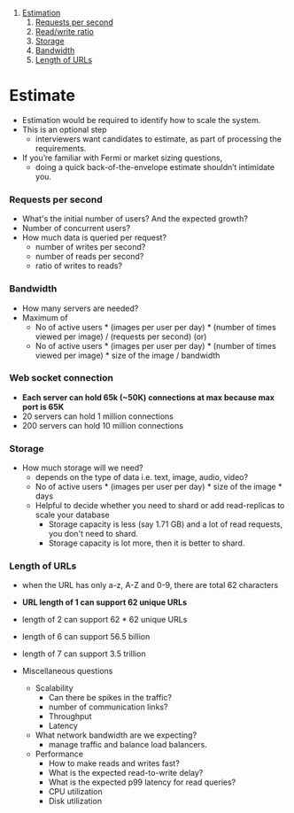 
1. [Estimation]()
   1. [Requests per second](#requests-per-second)
   2. [Read/write ratio]()
   3. [Storage](#storage)
   4. [Bandwidth](#bandwidth)
   5. [Length of URLs](#length-of-urls)

# Estimate
* Estimation would be required to identify how to scale the system.
* This is an optional step
  * interviewers want candidates to estimate, as part of processing the requirements.
* If you’re familiar with Fermi or market sizing questions, 
  * doing a quick back-of-the-envelope estimate shouldn’t intimidate you.

### Requests per second
* What's the initial number of users? And the expected growth?
* Number of concurrent users?
* How much data is queried per request?
  * number of writes per second?
  * number of reads per second?
  * ratio of writes to reads?
       
### Bandwidth
* How many servers are needed?
* Maximum of
  * No of active users * (images per user per day) * (number of times viewed per image) / (requests per second) (or)
  * No of active users * (images per user per day) * (number of times viewed per image) * size of the image / bandwidth

### Web socket connection
* **Each server can hold 65k (~50K) connections at max because max port is 65K**
* 20 servers can hold 1 million connections
* 200 servers can hold 10 million connections

### Storage
* How much storage will we need?
  * depends on the type of data i.e. text, image, audio, video? 
  * No of active users * (images per user per day) * size of the image * days
  * Helpful to decide whether you need to shard or add read-replicas to scale your database
    * Storage capacity is less (say 1.71 GB) and a lot of read requests, you don't need to shard.
    * Storage capacity is lot more, then it is better to shard.

### Length of URLs
* when the URL has only a-z, A-Z and 0-9, there are total 62 characters
* **URL length of 1 can support 62 unique URLs**
* length of 2 can support 62 * 62 unique URLs
* length of 6 can support 56.5 billion
* length of 7 can support 3.5 trillion

* Miscellaneous questions
  * Scalability
    * Can there be spikes in the traffic?
    * number of communication links?
    * Throughput
    * Latency
  * What network bandwidth are we expecting? 
      * manage traffic and balance load balancers. 
  * Performance
    * How to make reads and writes fast?
    * What is the expected read-to-write delay?
    * What is the expected p99 latency for read queries?
    * CPU utilization
    * Disk utilization